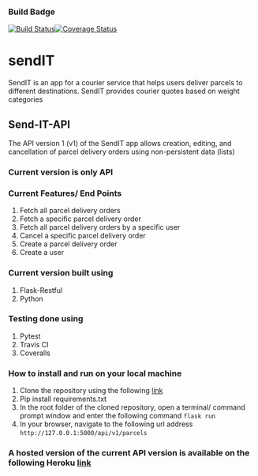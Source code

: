 ### Build Badge
[![Build Status](https://travis-ci.org/JumaKahiga/Send-IT-API.svg?branch=ch-readme-travis-update-162171298)](https://travis-ci.org/JumaKahiga/Send-IT-API)[![Coverage Status](https://coveralls.io/repos/github/JumaKahiga/Send-IT-API/badge.svg?branch=bg-fix-travis-coveralls-161881164)](https://coveralls.io/github/JumaKahiga/Send-IT-API?branch=bg-fix-travis-coveralls-161881164)

# sendIT
SendIT is an app for a courier service that helps users deliver parcels to different destinations. SendIT provides courier quotes based on weight categories

## Send-IT-API
The API version 1 (v1) of the SendIT app allows creation, editing, and cancellation of parcel delivery orders using non-persistent data (lists)


### Current version is only API

### Current Features/ End Points
1. Fetch all parcel delivery orders
2. Fetch a specific parcel delivery order
3. Fetch all parcel delivery orders by a specific user
4. Cancel a specific parcel delivery order
5. Create a parcel delivery order
6. Create a user

### Current version built using
1. Flask-Restful
2. Python

### Testing done using
1. Pytest
2. Travis CI
3. Coveralls 

### How to install and run on your local machine
1. Clone the repository using the following [link](https://github.com/JumaKahiga/Send-IT-API.git)
2. Pip install requirements.txt
3. In the root folder of the cloned repository, open a terminal/ command prompt window and enter the following command `flask run` 
4. In your browser, navigate to the following url address `http://127.0.0.1:5000/api/v1/parcels`

### A hosted version of the current API version is available on the following Heroku [link](https://limitless-beach-12850.herokuapp.com/api/v1/parcels/)


